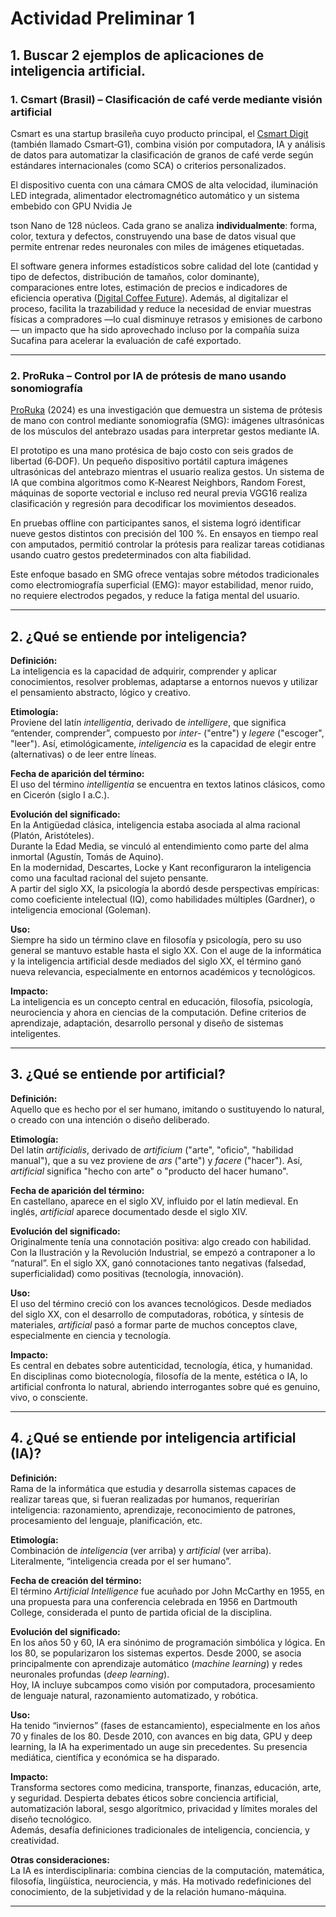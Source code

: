 # Actividad Preliminar 1

## 1. Buscar 2 ejemplos de aplicaciones de inteligencia artificial.

### 1. **Csmart (Brasil) – Clasificación de café verde mediante visión artificial**

Csmart es una startup brasileña cuyo producto principal, el [Csmart Digit](https://www.csmart.ai/) (también llamado
Csmart‑G1), combina visión por computadora, IA y análisis de datos para automatizar la clasificación de granos de café
verde según estándares internacionales (como SCA) o criterios personalizados.

El dispositivo cuenta con una cámara CMOS de alta velocidad, iluminación LED integrada, alimentador electromagnético
automático y un sistema embebido con GPU Nvidia Je

tson Nano de 128 núcleos. Cada grano se analiza **individualmente**: forma, color, textura y defectos, construyendo una
base de datos visual que permite entrenar redes neuronales con miles de imágenes etiquetadas.

El software genera informes estadísticos sobre calidad del lote (cantidad y tipo de defectos, distribución de tamaños,
color dominante), comparaciones entre lotes, estimación de precios e indicadores de eficiencia
operativa ([Digital Coffee Future](https://www.digitalcoffeefuture.com/magazinees/cinco-herramientas-de-ia-que-redefinen-el-panorama-del-control-de-calidad-del-cafe?utm_source=chatgpt.com "Cinco herramientas de IA que redefinen el panorama del control de calidad del café — Digital Coffee Future")).
Además, al digitalizar el proceso, facilita la trazabilidad y reduce la necesidad de enviar muestras físicas a
compradores —lo cual disminuye retrasos y emisiones de carbono— un impacto que ha sido aprovechado incluso por la
compañía suiza Sucafina para acelerar la evaluación de café exportado.

---

### 2. **ProRuka – Control por IA de prótesis de mano usando sonomiografía**

[ProRuka](https://arxiv.org/abs/2407.19859) (2024) es una investigación que demuestra un sistema de prótesis de mano con
control mediante sonomiografía (SMG): imágenes ultrasónicas de los músculos del antebrazo usadas para interpretar gestos
mediante IA.

El prototipo es una mano protésica de bajo costo con seis grados de libertad (6‑DOF). Un pequeño dispositivo portátil
captura imágenes ultrasónicas del antebrazo mientras el usuario realiza gestos. Un sistema de IA que combina algoritmos
como K‑Nearest Neighbors, Random Forest, máquinas de soporte vectorial e incluso red neural previa VGG16 realiza
clasificación y regresión para decodificar los movimientos deseados.

En pruebas offline con participantes sanos, el sistema logró identificar nueve gestos distintos con precisión del 100 %.
En ensayos en tiempo real con amputados, permitió controlar la prótesis para realizar tareas cotidianas usando cuatro
gestos predeterminados con alta fiabilidad.

Este enfoque basado en SMG ofrece ventajas sobre métodos tradicionales como electromiografía superficial (EMG): mayor
estabilidad, menor ruido, no requiere electrodos pegados, y reduce la fatiga mental del usuario.

---

## 2. ¿Qué se entiende por **inteligencia**?

**Definición:**  
La inteligencia es la capacidad de adquirir, comprender y aplicar conocimientos, resolver problemas, adaptarse a
entornos nuevos y utilizar el pensamiento abstracto, lógico y creativo.

**Etimología:**  
Proviene del latín *intelligentia*, derivado de *intelligere*, que significa “entender, comprender”, compuesto por
*inter-* ("entre") y *legere* ("escoger", "leer"). Así, etimológicamente, *inteligencia* es la capacidad de elegir
entre (alternativas) o de leer entre líneas.

**Fecha de aparición del término:**  
El uso del término *intelligentia* se encuentra en textos latinos clásicos, como en Cicerón (siglo I a.C.).

**Evolución del significado:**  
En la Antigüedad clásica, inteligencia estaba asociada al alma racional (Platón, Aristóteles).  
Durante la Edad Media, se vinculó al entendimiento como parte del alma inmortal (Agustín, Tomás de Aquino).  
En la modernidad, Descartes, Locke y Kant reconfiguraron la inteligencia como una facultad racional del sujeto
pensante.  
A partir del siglo XX, la psicología la abordó desde perspectivas empíricas: como coeficiente intelectual (IQ), como
habilidades múltiples (Gardner), o inteligencia emocional (Goleman).

**Uso:**  
Siempre ha sido un término clave en filosofía y psicología, pero su uso general se mantuvo estable hasta el siglo XX.
Con el auge de la informática y la inteligencia artificial desde mediados del siglo XX, el término ganó nueva
relevancia, especialmente en entornos académicos y tecnológicos.

**Impacto:**  
La inteligencia es un concepto central en educación, filosofía, psicología, neurociencia y ahora en ciencias de la
computación. Define criterios de aprendizaje, adaptación, desarrollo personal y diseño de sistemas inteligentes.

---

## 3. ¿Qué se entiende por **artificial**?

**Definición:**  
Aquello que es hecho por el ser humano, imitando o sustituyendo lo natural, o creado con una intención o diseño
deliberado.

**Etimología:**  
Del latín *artificialis*, derivado de *artificium* ("arte", "oficio", "habilidad manual"), que a su vez proviene de
*ars* ("arte") y *facere* ("hacer"). Así, *artificial* significa "hecho con arte" o "producto del hacer humano".

**Fecha de aparición del término:**  
En castellano, aparece en el siglo XV, influido por el latín medieval. En inglés, *artificial* aparece documentado desde
el siglo XIV.

**Evolución del significado:**  
Originalmente tenía una connotación positiva: algo creado con habilidad. Con la Ilustración y la Revolución Industrial,
se empezó a contraponer a lo “natural”. En el siglo XX, ganó connotaciones tanto negativas (falsedad, superficialidad)
como positivas (tecnología, innovación).

**Uso:**  
El uso del término creció con los avances tecnológicos. Desde mediados del siglo XX, con el desarrollo de computadoras,
robótica, y síntesis de materiales, *artificial* pasó a formar parte de muchos conceptos clave, especialmente en ciencia
y tecnología.

**Impacto:**  
Es central en debates sobre autenticidad, tecnología, ética, y humanidad. En disciplinas como biotecnología, filosofía
de la mente, estética o IA, lo artificial confronta lo natural, abriendo interrogantes sobre qué es genuino, vivo, o
consciente.

---

## 4. ¿Qué se entiende por **inteligencia artificial (IA)**?

**Definición:**  
Rama de la informática que estudia y desarrolla sistemas capaces de realizar tareas que, si fueran realizadas por
humanos, requerirían inteligencia: razonamiento, aprendizaje, reconocimiento de patrones, procesamiento del lenguaje,
planificación, etc.

**Etimología:**  
Combinación de *inteligencia* (ver arriba) y *artificial* (ver arriba). Literalmente, “inteligencia creada por el ser
humano”.

**Fecha de creación del término:**  
El término *Artificial Intelligence* fue acuñado por John McCarthy en 1955, en una propuesta para una conferencia
celebrada en 1956 en Dartmouth College, considerada el punto de partida oficial de la disciplina.

**Evolución del significado:**  
En los años 50 y 60, IA era sinónimo de programación simbólica y lógica. En los 80, se popularizaron los sistemas
expertos. Desde 2000, se asocia principalmente con aprendizaje automático (*machine learning*) y redes neuronales
profundas (*deep learning*).  
Hoy, IA incluye subcampos como visión por computadora, procesamiento de lenguaje natural, razonamiento automatizado, y
robótica.

**Uso:**  
Ha tenido “inviernos” (fases de estancamiento), especialmente en los años 70 y finales de los 80. Desde 2010, con
avances en big data, GPU y deep learning, la IA ha experimentado un auge sin precedentes. Su presencia mediática,
científica y económica se ha disparado.

**Impacto:**  
Transforma sectores como medicina, transporte, finanzas, educación, arte, y seguridad. Despierta debates éticos sobre
conciencia artificial, automatización laboral, sesgo algorítmico, privacidad y límites morales del diseño tecnológico.  
Además, desafía definiciones tradicionales de inteligencia, conciencia, y creatividad.

**Otras consideraciones:**  
La IA es interdisciplinaria: combina ciencias de la computación, matemática, filosofía, lingüística, neurociencia, y
más. Ha motivado redefiniciones del conocimiento, de la subjetividad y de la relación humano-máquina.

---
